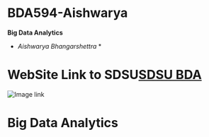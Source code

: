 # BDA594-Aishwarya
**Big Data Analytics**
* *Aishwarya Bhangarshettra* *
# WebSite Link to SDSU[SDSU BDA](https://big.sdsu.edu/)
![Image link](https://i.ibb.co/1mYBsNN/books.jpg)
# Big Data Analytics


